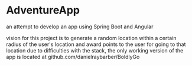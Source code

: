 # AdventureApp

an attempt to develop an app using Spring Boot and Angular

vision for this project is to generate a random location within a certain radius of the user's location and award points to the user for going to that location
due to difficulties with the stack, the only working version of the app is located at github.com/danielraybarber/BoldlyGo
